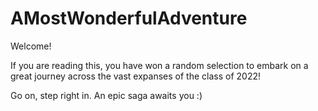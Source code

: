 # AMostWonderfulAdventure
Welcome!

If you are reading this, you have won a random selection to embark on a great journey across the vast expanses of the class of 2022! 

Go on, step right in. An epic saga awaits you :) 
